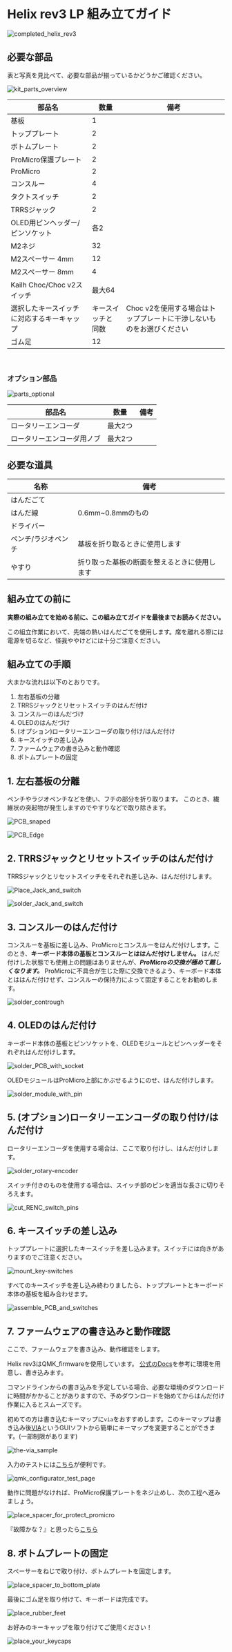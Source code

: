 # Helix rev3 LP 組み立てガイド

![completed_helix_rev3](imgs/IMG_4598.JPG)

## 必要な部品

表と写真を見比べて、必要な部品が揃っているかどうかご確認ください。

![kit_parts_overview](imgs/IMG_4576.JPG)

|部品名|数量|備考|
|---|---|---|
|基板|1|
|トッププレート|2|
|ボトムプレート|2|
|ProMicro保護プレート|2|
|ProMicro|2|
|コンスルー|4|
|タクトスイッチ|2|
|TRRSジャック|2|
|OLED用ピンヘッダー/ピンソケット|各2|
|M2ネジ|32|
|M2スペーサー 4mm|12|
|M2スペーサー 8mm|4|
|Kailh Choc/Choc v2スイッチ|最大64|
|選択したキースイッチに対応するキーキャップ|キースイッチと同数|Choc v2を使用する場合はトッププレートに干渉しないものをお選びください|
|ゴム足|12|
<br />

### オプション部品

![parts_optional](imgs/XXXX.jpg)

|部品名|数量|備考|
|---|---|---|
|ロータリーエンコーダ|最大2つ|
|ロータリーエンコーダ用ノブ|最大2つ|

## 必要な道具

|名称|備考|
|---|---|
|はんだごて|
|はんだ線|0.6mm~0.8mmのもの|
|ドライバー|
|ペンチ/ラジオペンチ|基板を折り取るときに使用します|
|やすり|折り取った基板の断面を整えるときに使用します|

## 組み立ての前に

**実際の組み立てを始める前に、この組み立てガイドを最後までお読みください。**

この組立作業において、先端の熱いはんだごてを使用します。席を離れる際には電源を切るなど、怪我ややけどには十分ご注意ください。

## 組み立ての手順

大まかな流れは以下のとおりです。

1. 左右基板の分離
1. TRRSジャックとリセットスイッチのはんだ付け
1. コンスルーのはんだづけ
1. OLEDのはんだづけ
1. (オプション)ロータリーエンコーダの取り付け/はんだ付け
1. キースイッチの差し込み
1. ファームウェアの書き込みと動作確認
1. ボトムプレートの固定

## 1. 左右基板の分離

ペンチやラジオペンチなどを使い、フチの部分を折り取ります。
このとき、繊維状の突起物が発生しますのでやすりなどで取り除きます。

![PCB_snaped](imgs/IMG_4442.JPG)

![PCB_Edge](imgs/IMG_4441.JPG)

## 2. TRRSジャックとリセットスイッチのはんだ付け

TRRSジャックとリセットスイッチをそれぞれ差し込み、はんだ付けします。

![Place_Jack_and_switch](imgs/IMG_4443.JPG)

![solder_Jack_and_switch](imgs/IMG_4448.JPG)

## 3. コンスルーのはんだ付け

コンスルーを基板に差し込み、ProMicroとコンスルーをはんだ付けします。このとき、**キーボード本体の基板とコンスルーとははんだ付けしません。** はんだ付けした状態でも使用上の問題はありませんが、***ProMicroの交換が極めて難しくなります。*** ProMicroに不具合が生じた際に交換できるよう、キーボード本体とははんだ付けせず、コンスルーの保持力によって固定することをお勧めします。

![solder_contrough](imgs/IMG_4454.JPG)

## 4. OLEDのはんだ付け

キーボード本体の基板とピンソケットを、OLEDモジュールとピンヘッダーをそれぞれはんだ付けします。

![solder_PCB_with_socket](imgs/IMG_4458.JPG)

OLEDモジュールはProMicro上部にかぶせるようにのせ、はんだ付けします。

![solder_module_with_pin](imgs/IMG_4460.JPG)

## 5. (オプション)ロータリーエンコーダの取り付け/はんだ付け

ロータリーエンコーダを使用する場合は、ここで取り付けし、はんだ付けします。

![solder_rotary-encoder](imgs/IMG_4462.JPG)

スイッチ付きのものを使用する場合は、スイッチ部のピンを適当な長さに切りそろえます。

![cut_RENC_switch_pins](imgs/IMG_4578.JPG)

## 6. キースイッチの差し込み

トッププレートに選択したキースイッチを差し込みます。スイッチには向きがありますのでご注意ください。

![mount_key-switches](imgs/IMG_4581.JPG)

すべてのキースイッチを差し込み終わりましたら、トッププレートとキーボード本体の基板を組み合わせます。

![assemble_PCB_and_switches](imgs/IMG_4583.JPG)

## 7. ファームウェアの書き込みと動作確認

ここで、ファームウェアを書き込み、動作確認をします。

Helix rev3はQMK_firmwareを使用しています。 [公式のDocs](https://docs.qmk.fm/#/ja/)を参考に環境を用意し、書き込みます。

コマンドラインからの書き込みを予定している場合、必要な環境のダウンロードに時間がかかることがありますので、予めダウンロードを始めてからはんだ付け作業に入るとスムーズです。

初めての方は書き込むキーマップに`via`をおすすめします。このキーマップは書き込み後[VIA](https://caniusevia.com/)というGUIソフトから簡単にキーマップを変更することができます。(一部制限があります)

![the-via_sample](imgs/IMG_4474.png)

入力のテストには[こちら](https://config.qmk.fm/#/test)が便利です。

![qmk_configurator_test_page](imgs/IMG_4475.jpg)

動作に問題がなければ、ProMicro保護プレートをネジ止めし、次の工程へ進みましょう。

![place_spacer_for_protect_promicro](imgs/IMG_4585.JPG)

『故障かな？』と思ったら[こちら](TroubleShooting.md)

## 8. ボトムプレートの固定

スペーサーをねじで取り付け、ボトムプレートを固定します。

![place_spacer_to_bottom_plate](imgs/IMG_4588.JPG)

最後にゴム足を取り付けて、キーボードは完成です。 

![place_rubber_feet](imgs/IMG_4599.JPG)

お好みのキーキャップを取り付けてご使用ください！

![place_your_keycaps](imgs/IMG_4593.JPG)